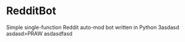 # RedditBot
Simple single-function Reddit auto-mod bot written in Python 3asdasd
asdasd>PRAW</a>
asdasdfasd
